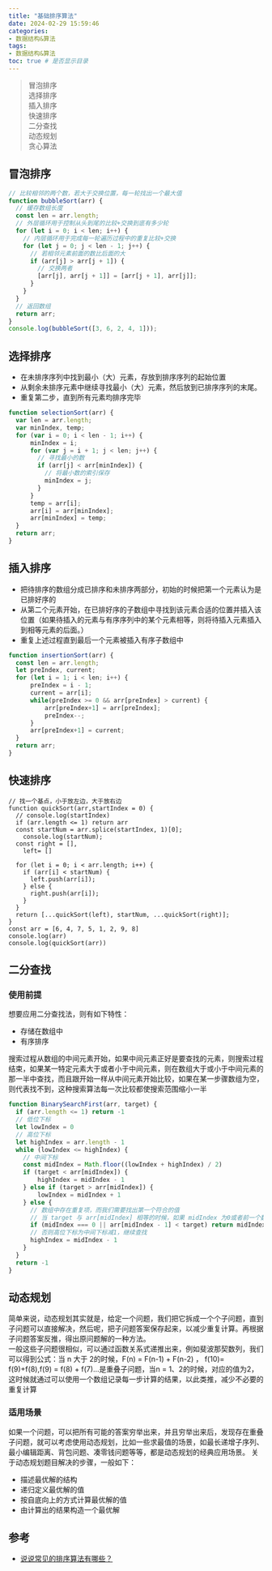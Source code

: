 ```yaml
---
title: "基础排序算法"
date: 2024-02-29 15:59:46
categories:
- 数据结构&算法
tags:
- 数据结构&算法
toc: true # 是否显示目录
---
```

> 冒泡排序   
> 选择排序  
> 插入排序  
> 快速排序   
> 二分查找  
> 动态规划   
> 贪心算法
<!-- more -->

##  冒泡排序
```JavaScript
// 比较相邻的两个数，若大于交换位置，每一轮找出一个最大值
function bubbleSort(arr) {
  // 缓存数组长度
  const len = arr.length;
  // 外层循环用于控制从头到尾的比较+交换到底有多少轮
  for (let i = 0; i < len; i++) {
    // 内层循环用于完成每一轮遍历过程中的重复比较+交换
    for (let j = 0; j < len - 1; j++) {
      // 若相邻元素前面的数比后面的大
      if (arr[j] > arr[j + 1]) {
        // 交换两者
        [arr[j], arr[j + 1]] = [arr[j + 1], arr[j]];
      }
    }
  }
  // 返回数组
  return arr;
}
console.log(bubbleSort([3, 6, 2, 4, 1]));
```
## 选择排序
* 在未排序序列中找到最小（大）元素，存放到排序序列的起始位置
* 从剩余未排序元素中继续寻找最小（大）元素，然后放到已排序序列的末尾。
* 重复第二步，直到所有元素均排序完毕

```js
function selectionSort(arr) {
  var len = arr.length;
  var minIndex, temp;
  for (var i = 0; i < len - 1; i++) {
      minIndex = i;
      for (var j = i + 1; j < len; j++) {
        // 寻找最小的数
        if (arr[j] < arr[minIndex]) {    
          // 将最小数的索引保存
          minIndex = j;                 
        }
      }
      temp = arr[i];
      arr[i] = arr[minIndex];
      arr[minIndex] = temp;
  }
  return arr;
}
```

## 插入排序
* 把待排序的数组分成已排序和未排序两部分，初始的时候把第一个元素认为是已排好序的
* 从第二个元素开始，在已排好序的子数组中寻找到该元素合适的位置并插入该位置（如果待插入的元素与有序序列中的某个元素相等，则将待插入元素插入到相等元素的后面。）
* 重复上述过程直到最后一个元素被插入有序子数组中
```js
function insertionSort(arr) {
  const len = arr.length;
  let preIndex, current;
  for (let i = 1; i < len; i++) {
      preIndex = i - 1;
      current = arr[i];
      while(preIndex >= 0 && arr[preIndex] > current) {
          arr[preIndex+1] = arr[preIndex];
          preIndex--;
      }
      arr[preIndex+1] = current;
  }
  return arr;
}
```
## 快速排序
```JS
// 找一个基点，小于放左边，大于放右边
function quickSort(arr,startIndex = 0) {
  // console.log(startIndex)
  if (arr.length <= 1) return arr
  const startNum = arr.splice(startIndex, 1)[0];
    console.log(startNum);
  const right = [],
    left= []
    
  for (let i = 0; i < arr.length; i++) {
    if (arr[i] < startNum) {
      left.push(arr[i]);
    } else {
      right.push(arr[i]);
    }
  }
  return [...quickSort(left), startNum, ...quickSort(right)];
}
const arr = [6, 4, 7, 5, 1, 2, 9, 8]
console.log(arr)
console.log(quickSort(arr))
```

## 二分查找
### 使用前提
想要应用二分查找法，则有如下特性：
* 存储在数组中
* 有序排序

搜索过程从数组的中间元素开始，如果中间元素正好是要查找的元素，则搜索过程结束，如果某一特定元素大于或者小于中间元素，则在数组大于或小于中间元素的那一半中查找，而且跟开始一样从中间元素开始比较，如果在某一步骤数组为空，则代表找不到，这种搜索算法每一次比较都使搜索范围缩小一半

```js
function BinarySearchFirst(arr, target) {
  if (arr.length <= 1) return -1
  // 低位下标
  let lowIndex = 0
  // 高位下标
  let highIndex = arr.length - 1
  while (lowIndex <= highIndex) {
    // 中间下标
    const midIndex = Math.floor((lowIndex + highIndex) / 2)
    if (target < arr[midIndex]) {
        highIndex = midIndex - 1
    } else if (target > arr[midIndex]) {
        lowIndex = midIndex + 1
    } else {
      // 数组中存在重复项，而我们需要找出第一个符合的值
      // 当 target 与 arr[midIndex] 相等的时候，如果 midIndex 为0或者前一个数比 target 小那么就找到了第一个等于给定值的元素，直接返回
      if (midIndex === 0 || arr[midIndex - 1] < target) return midIndex
      // 否则高位下标为中间下标减1，继续查找
      highIndex = midIndex - 1
    }
  }
  return -1
}
```

## 动态规划
简单来说，动态规划其实就是，给定一个问题，我们把它拆成一个个子问题，直到子问题可以直接解决，然后呢，把子问题答案保存起来，以减少重复计算。再根据子问题答案反推，得出原问题解的一种方法。  
一般这些子问题很相似，可以通过函数关系式递推出来，例如斐波那契数列，我们可以得到公式：当 n 大于 2的时候，F(n) = F(n-1) + F(n-2) ，
f(10)= f(9)+f(8),f(9) = f(8) + f(7)...是重叠子问题，当n = 1、2的时候，对应的值为2，这时候就通过可以使用一个数组记录每一步计算的结果，以此类推，减少不必要的重复计算

### 适用场景
如果一个问题，可以把所有可能的答案穷举出来，并且穷举出来后，发现存在重叠子问题，就可以考虑使用动态规划，比如一些求最值的场景，如最长递增子序列、最小编辑距离、背包问题、凑零钱问题等等，都是动态规划的经典应用场景。
关于动态规划题目解决的步骤，一般如下：
* 描述最优解的结构
* 递归定义最优解的值
* 按自底向上的方式计算最优解的值
* 由计算出的结果构造一个最优解

## 参考
* [说说常见的排序算法有哪些？](https://www.developers.pub/wiki/1065322/1068379)

